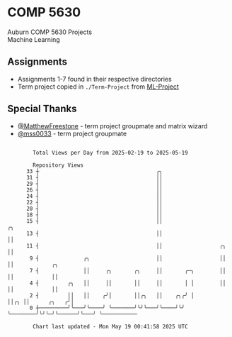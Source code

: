 # COMP 5630
Auburn COMP 5630 Projects  
Machine Learning

## Assignments
- Assignments 1-7 found in their respective directories
- Term project copied in `./Term-Project` from [ML-Project](https://github.com/wumphlett/ML-Project)

## Special Thanks
- [@MatthewFreestone](https://github.com/MatthewFreestone) - term project groupmate and matrix wizard
- [@mss0033](https://github.com/mss0033) - term project groupmate

```

        Total Views per Day from 2025-02-19 to 2025-05-19

        Repository Views
      33 ┼                                     ╭╮
      31 ┤                                     ││
      29 ┤                                     ││
      26 ┤                                     ││
      24 ┤                                     ││
      22 ┤                                     ││
      20 ┤                                     ││
      18 ┤                                     ││
      15 ┤                                     ││                       ╭╮
      13 ┤                                     ││                       ││
      11 ┤                                     ││                  ╭╮   ││
       9 ┤              ╭╮                     ││                  ││   ││            ╭╮
       7 ┤              ││     ╭╮       ╭╮     ││       ╭─╮        ││   ││            ││
       4 ┤         ╭╮   ││     ││       ││     ││       │ │        ││   ││            ││
       2 ┤         ││   ││    ╭╯│       ││╭╮   ││    ╭╮╭╯ │        ││╭╮ ││      ╭╮   ╭╯│
       0 ┼─────────╯╰───╯╰────╯ ╰───────╯╰╯╰───╯╰────╯╰╯  ╰────────╯╰╯╰─╯╰──────╯╰───╯ ╰───────────

        Chart last updated - Mon May 19 00:41:58 2025 UTC
        
```
